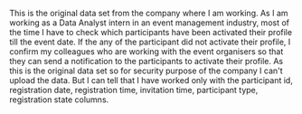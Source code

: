 This is the original data set from the company where I am working. As I am working as a Data Analyst intern in an event management industry, most of the time I have to check which participants have been activated their profile till the event date. If the any of the participant did not activate their profile, I confirm my colleagues who are working with the event organisers so that they can send a notification to the participants to activate their profile. As this is the original data set so for security purpose of the company I can't upload the data. But I can tell that I have worked only with the participant id, registration date, registration time, invitation time, participant type, registration state columns.

